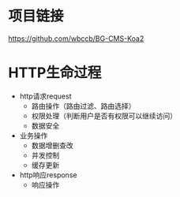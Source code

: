 # 项目链接

https://github.com/wbccb/BG-CMS-Koa2


# HTTP生命过程

- http请求request
  - 路由操作（路由过滤、路由选择）
  - 权限处理（判断用户是否有权限可以继续访问）
  - 数据安全
- 业务操作
  - 数据增删查改
  - 并发控制
  - 缓存更新
- http响应response
  - 响应操作

